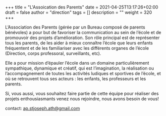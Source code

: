 +++
title       = "L'Assoication des Parents"
date        = 2021-04-25T13:17:26+02:00
draft       = false
author      = "direction"
tags        = []
description = ""
weight      = 320
+++

L’Association des Parents (gérée par un Bureau composé de parents bénévoles) a pour but de favoriser la communication au sein de l’école et de promouvoir des projets d’amélioration. Son rôle principal est de représenter tous les parents, de les aider à mieux connaître l’école que leurs enfants fréquentent et de les familiariser avec les différents organes de l’école (Direction, corps professoral, surveillants, etc).

Elle a pour mission d’épauler l’école dans un domaine particulièrement sympathique, dynamique et créatif, qui est l’imagination, la réalisation ou l’accompagnement de toutes les activités ludiques et sportives de l’école, et où se retrouvent tous ses acteurs : les enfants, les professeurs et les parents.

Si, vous aussi, vous souhaitez faire partie de cette équipe pour réaliser des projets enthousiasmants venez nous rejoindre, nous avons besoin de vous!

contact: ap.stjoseph.ath@gmail.com   
